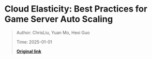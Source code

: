 # Cloud Elasticity: Best Practices for Game Server Auto Scaling

> Author: ChrisLiu, Yuan Mo, Hexi Guo
>
> Time: 2025-01-01
>
> **[Original link](https://mp.weixin.qq.com/s/iKmd8Odri7kdkL6LElEEwQ)**